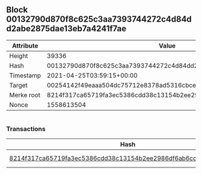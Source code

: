 ## Block 00132790d870f8c625c3aa7393744272c4d84dd2abe2875dae13eb7a4241f7ae

Attribute | Value
--- | ---
Height | 39336
Hash | 00132790d870f8c625c3aa7393744272c4d84dd2abe2875dae13eb7a4241f7ae
Timestamp | 2021-04-25T03:59:15+00:00
Target | 00254142f49eaaa504dc75712e8378ad5316cbcead634704b3734b6271167cc4
Merke root | 8214f317ca65719fa3ec5386cdd38c13154b2ee2986df6ab6cd48c98dc299962
Nonce | 1558613504

```

```

### Transactions

Hash | Amount
--- | ---
[8214f317ca65719fa3ec5386cdd38c13154b2ee2986df6ab6cd48c98dc299962](8214f317ca65719fa3ec5386cdd38c13154b2ee2986df6ab6cd48c98dc299962.md) | 10.00000000 SKEPTI 
